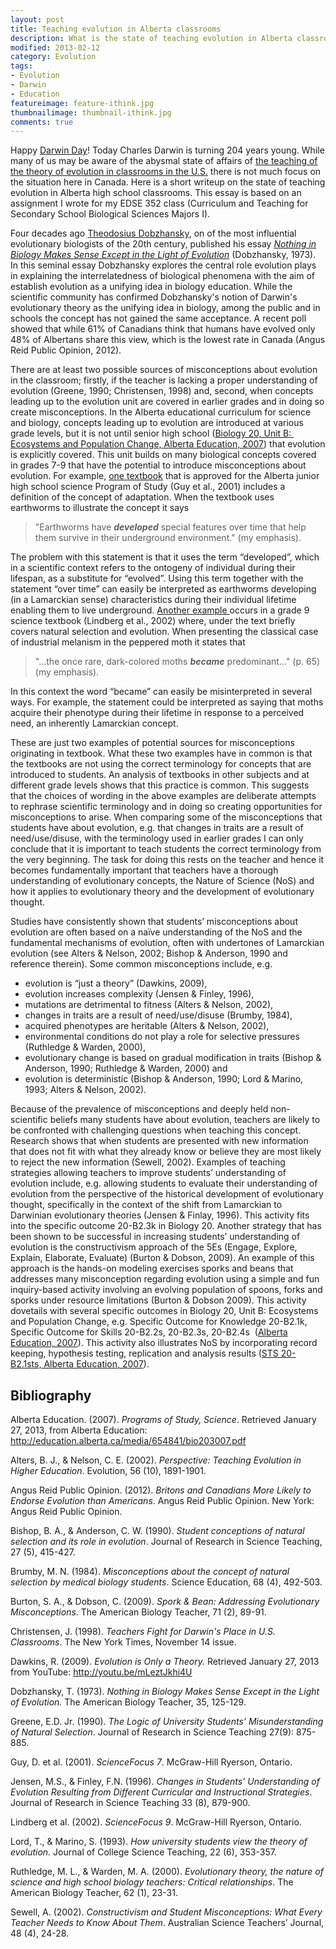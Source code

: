 ```yaml
---
layout: post
title: Teaching evolution in Alberta classrooms
description: What is the state of teaching evolution in Alberta classroom and what are potential sources of misconceptions among students?
modified: 2013-02-12
category: Evolution
tags:
- Evolution
- Darwin
- Education
featureimage: feature-ithink.jpg
thumbnailimage: thumbnail-ithink.jpg
comments: true  
---
```

Happy <a href="http://darwinday.org">Darwin Day</a>! Today Charles Darwin is turning 204 years young. While many of us may be aware of the abysmal state of affairs of <a href="http://ncse.com/news/2013/02/years-antievolution-legislation-so-far-0014699">the teaching of the theory of evolution in classrooms in the U.S.</a> there is not much focus on the situation here in Canada. Here is a short writeup on the state of teaching evolution in Alberta high school classrooms. This essay is based on an assignment I wrote for my EDSE 352 class (Curriculum and Teaching for Secondary School Biological Sciences Majors I).

Four decades ago <a class="zem_slink" title="Theodosius Dobzhansky" href="http://en.wikipedia.org/wiki/Theodosius_Dobzhansky" target="_blank" rel="wikipedia">Theodosius Dobzhansky</a>, on of the most influential evolutionary biologists of the 20th century, published his essay <i><a class="zem_slink" title="Nothing in Biology Makes Sense Except in the Light of Evolution" href="http://en.wikipedia.org/wiki/Nothing_in_Biology_Makes_Sense_Except_in_the_Light_of_Evolution" target="_blank" rel="wikipedia">Nothing in Biology Makes Sense Except in the Light of Evolution</a></i> (Dobzhansky, 1973). In this seminal essay Dobzhansky explores the central role evolution plays in explaining the interrelatedness of biological phenomena with the aim of establish evolution as a unifying idea in biology education. While the scientific community has confirmed Dobzhansky's notion of Darwin's evolutionary theory as the unifying idea in biology, among the public and in schools the concept has not gained the same acceptance. A recent poll showed that while 61% of Canadians think that humans have evolved only 48% of Albertans share this view, which is the lowest rate in Canada (Angus Reid Public Opinion, 2012).

There are at least two possible sources of misconceptions about evolution in the classroom; firstly, if the teacher is lacking a proper understanding of evolution (Greene, 1990; Christensen, 1998) and, second, when concepts leading up to the evolution unit are covered in earlier grades and in doing so create misconceptions. In the Alberta educational curriculum for science and biology, concepts leading up to evolution are introduced at various grade levels, but it is not until senior high school (<a href="http://education.alberta.ca/media/654841/bio203007.pdf">Biology 20, Unit B:  Ecosystems and Population Change, Alberta Education, 2007</a>) that evolution is explicitly covered. This unit builds on many biological concepts covered in grades 7-9 that have the potential to introduce misconceptions about evolution. For example, <a href="http://www.mcgrawhill.ca/school/products/9780070864672/sciencefocus+7/">one textbook</a> that is approved for the Alberta junior high school science Program of Study (Guy et al., 2001) includes a definition of the concept of adaptation. When the textbook uses earthworms to illustrate the concept it says
<blockquote>"Earthworms have <strong><i>developed</i></strong> special features over time that help them survive in their underground environment." (my emphasis).</blockquote>
The problem with this statement is that it uses the term “developed”, which in a scientific context refers to the ontogeny of individual during their lifespan, as a substitute for “evolved”. Using this term together with the statement “over time” can easily be interpreted as earthworms developing (in a Lamarckian sense) characteristics during their individual lifetime enabling them to live underground. <a href="http://www.mcgrawhill.ca/school/products/9780070890824/sciencefocus+9/">Another example </a>occurs in a grade 9 science textbook (Lindberg et al., 2002) where, under the text briefly covers natural selection and evolution. When presenting the classical case of industrial melanism in the peppered moth it states that
<blockquote>"…the once rare, dark-colored moths <strong><i>became</i></strong> predominant…" (p. 65) (my emphasis).</blockquote>
In this context the word “became” can easily be misinterpreted in several ways. For example, the statement could be interpreted as saying that moths acquire their phenotype during their lifetime in response to a perceived need, an inherently Lamarckian concept.

These are just two examples of potential sources for misconceptions originating in textbook. What these two examples have in common is that the textbooks are not using the correct terminology for concepts that are introduced to students. An analysis of textbooks in other subjects and at different grade levels shows that this practice is common. This suggests that the choices of wording in the above examples are deliberate attempts to rephrase scientific terminology and in doing so creating opportunities for misconceptions to arise. When comparing some of the misconceptions that students have about evolution, e.g. that changes in traits are a result of need/use/disuse, with the terminology used in earlier grades I can only conclude that it is important to teach students the correct terminology from the very beginning. The task for doing this rests on the teacher and hence it becomes fundamentally important that teachers have a thorough understanding of evolutionary concepts, the Nature of Science (NoS) and how it applies to evolutionary theory and the development of evolutionary thought.

Studies have consistently shown that students’ misconceptions about evolution are often based on a naïve understanding of the NoS and the fundamental mechanisms of evolution, often with undertones of Lamarckian evolution (see Alters &amp; Nelson, 2002; Bishop &amp; Anderson, 1990 and reference therein). Some common misconceptions include, e.g.
<ul>
	<li>evolution is “just a theory” (Dawkins, 2009),</li>
	<li>evolution increases complexity (Jensen &amp; Finley, 1996),</li>
	<li>mutations are detrimental to fitness (Alters &amp; Nelson, 2002),</li>
	<li>changes in traits are a result of need/use/disuse (Brumby, 1984),</li>
	<li>acquired phenotypes are heritable (Alters &amp; Nelson, 2002),</li>
	<li>environmental conditions do not play a role for selective pressures (Ruthledge &amp; Warden, 2000),</li>
	<li>evolutionary change is based on gradual modification in traits (Bishop &amp; Anderson, 1990; Ruthledge &amp; Warden, 2000) and</li>
	<li>evolution is deterministic (Bishop &amp; Anderson, 1990; Lord &amp; Marino, 1993; Alters &amp; Nelson, 2002).</li>
</ul>
Because of the prevalence of misconceptions and deeply held non-scientific beliefs many students have about evolution, teachers are likely to be confronted with challenging questions when teaching this concept. Research shows that when students are presented with new information that does not fit with what they already know or believe they are most likely to reject the new information (Sewell, 2002). Examples of teaching strategies allowing teachers to improve students’ understanding of evolution include, e.g. allowing students to evaluate their understanding of evolution from the perspective of the historical development of evolutionary thought, specifically in the context of the shift from Lamarckian to Darwinian evolutionary theories (Jensen &amp; Finlay, 1996). This activity fits into the specific outcome 20-B2.3k in Biology 20. Another strategy that has been shown to be successful in increasing students’ understanding of evolution is the constructivism approach of the 5Es (Engage, Explore, Explain, Elaborate, Evaluate) (Burton &amp; Dobson, 2009). An example of this approach is the hands-on modeling exercises sporks and beans that addresses many misconception regarding evolution using a simple and fun inquiry-based activity involving an evolving population of spoons, forks and sporks under resource limitations (Burton &amp; Dobson 2009). This activity dovetails with several specific outcomes in Biology 20, Unit B: Ecosystems and Population Change, e.g. Specific Outcome for Knowledge 20-B2.1k, Specific Outcome for Skills 20-B2.2s, 20-B2.3s, 20-B2.4s  (<a href="http://education.alberta.ca/media/654841/bio203007.pdf">Alberta Education, 2007</a>). This activity also illustrates NoS by incorporating record keeping, hypothesis testing, replication and analysis results (<a href="http://education.alberta.ca/media/654841/bio203007.pdf">STS 20-B2.1sts, Alberta Education, 2007</a>).

<h2>Bibliography</h2>
Alberta Education. (2007). <i>Programs of Study, Science</i>. Retrieved January 27, 2013, from Alberta Education: <a href="http://education.alberta.ca/media/654841/bio203007.pdf">http://education.alberta.ca/media/654841/bio203007.pdf</a>

Alters, B. J., &amp; Nelson, C. E. (2002). <i>Perspective: Teaching Evolution in Higher Education</i>. Evolution, 56 (10), 1891-1901.

Angus Reid Public Opinion. (2012). <i>Britons and Canadians More Likely to Endorse Evolution than Americans</i>. Angus Reid Public Opinion. New York: Angus Reid Public Opinion.

Bishop, B. A., &amp; Anderson, C. W. (1990). <i>Student conceptions of natural selection and its role in evolution</i>. Journal of Research in Science Teaching, 27 (5), 415-427.

Brumby, M. N. (1984). <i>Misconceptions about the concept of natural selection by medical biology students</i>. Science Education, 68 (4), 492-503.

Burton, S. A., &amp; Dobson, C. (2009). <i>Spork &amp; Bean: Addressing Evolutionary Misconceptions</i>. The American Biology Teacher, 71 (2), 89-91.

Christensen, J. (1998). <i>Teachers Fight for Darwin's Place in U.S.</i> <i>Classrooms</i>. The New York Times, November 14 issue.

Dawkins, R. (2009). <i>Evolution is Only a Theory.</i> Retrieved January 27, 2013 from YouTube: <a href="http://youtu.be/mLeztJkhi4U">http://youtu.be/mLeztJkhi4U</a>

Dobzhansky, T. (1973). <i>Nothing in Biology Makes Sense Except in the Light of Evolution.</i> The American Biology Teacher, 35, 125-129.

Greene, E.D. Jr. (1990). <i>The Logic of University Students’ Misunderstanding of Natural Selection</i>. Journal of Research in Science Teaching 27(9): 875-885.

Guy, D. et al. (2001). <i>ScienceFocus 7</i>. McGraw-Hill Ryerson, Ontario.

Jensen, M.S., &amp; Finley, F.N. (1996). <i>Changes in Students’ Understanding of Evolution Resulting from Different Curricular and Instructional Strategies</i>. Journal of Research in Science Teaching 33 (8), 879-900.

Lindberg et al. (2002). <i>ScienceFocus 9</i>. McGraw-Hill Ryerson, Ontario.

Lord, T., &amp; Marino, S. (1993). <i>How university students view the theory of evolution.</i> Journal of College Science Teaching, 22 (6), 353-357.

Ruthledge, M. L., &amp; Warden, M. A. (2000). <i>Evolutionary theory, the nature of science and high school biology teachers: Critical relationships</i>. The American Biology Teacher, 62 (1), 23-31.

Sewell, A. (2002). <i>Constructivism and Student Misconceptions: What Every Teacher Needs to Know About Them</i>. Australian Science Teachers’ Journal, 48 (4), 24-28.

